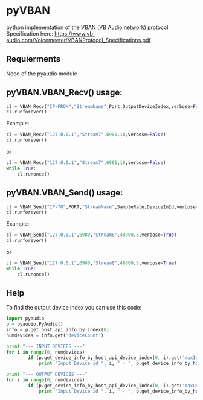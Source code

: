 # pyVBAN
python implementation of the VBAN (VB Audio network) protocol
Specification here: https://www.vb-audio.com/Voicemeeter/VBANProtocol_Specifications.pdf

## Requierments
Need of the pyaudio module

## pyVBAN.VBAN_Recv() usage:
```python
cl = VBAN_Recv("IP-FROM","StreamName",Port,OutputDeviceIndex,verbose=False)
cl.runforever()
```

Example:
```python
cl = VBAN_Recv("127.0.0.1","Stream7",6981,10,verbose=False)
cl.runforever()
```
or

```python
cl = VBAN_Recv("127.0.0.1","Stream7",6981,10,verbose=False)
while True:
	cl.runonce()
```

## pyVBAN.VBAN_Send() usage:
```python
cl = VBAN_Send("IP-TO",PORT,"StreamName",SampleRate,DeviceInId,verbose=False)
cl.runforever()
```

Example:
```python
cl = VBAN_Send("127.0.0.1",6980,"Stream8",48000,3,verbose=True)
cl.runforever()
```
or

```python
cl = VBAN_Send("127.0.0.1",6980,"Stream8",48000,3,verbose=True)
while True:
	cl.runonce()
```

## Help
To find the output device index you can use this code:

```python
import pyaudio
p = pyaudio.PyAudio()
info = p.get_host_api_info_by_index(0)
numdevices = info.get('deviceCount')

print "--- INPUT DEVICES ---"
for i in range(0, numdevices):
        if (p.get_device_info_by_host_api_device_index(0, i).get('maxInputChannels')) > 0:
            print "Input Device id ", i, " - ", p.get_device_info_by_host_api_device_index(0, i).get('name')
            
print "--- OUTPUT DEVICES ---"
for i in range(0, numdevices):
        if (p.get_device_info_by_host_api_device_index(0, i).get('maxOutputChannels')) > 0:
            print "Input Device id ", i, " - ", p.get_device_info_by_host_api_device_index(0, i).get('name')
```
